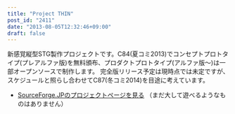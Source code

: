 ```yaml
---
title: "Project THIN"
post_id: "2411"
date: "2013-08-05T12:32:46+09:00"
draft: false
---
```



新感覚縦型STG製作プロジェクトです。C84(夏コミ2013)でコンセプトプロトタイプ(プレアルファ版)を無料頒布、プロダクトプロトタイプ(アルファ版～)は一部オープンソースで制作します。 完全版リリース予定は現時点では未定ですが、スケジュールと照らし合わせてC87(冬コミ2014)を目途に考えています。

  * [SourceForge.JPのプロジェクトページを見る](http://thin.sourceforge.jp/) （まだ大して遊べるようなものはありません）
